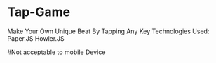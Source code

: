 # Tap-Game
Make Your Own Unique Beat By Tapping Any Key 
Technologies Used: Paper.JS Howler.JS

#Not acceptable to mobile Device
